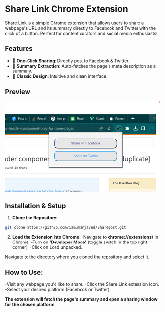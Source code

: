 # Share Link Chrome Extension

Share Link is a simple Chrome extension that allows users to share a webpage's URL and its summary directly to Facebook and Twitter with the click of a button. Perfect for content curators and social media enthusiasts!

## Features

- 🚀 **One-Click Sharing**: Directly post to Facebook & Twitter.
- 📑 **Summary Extraction**: Auto-fetches the page's meta description as a summary.
- 🎨 **Classic Design**: Intuitive and clean interface.

## Preview

![Extension Preview](popup.png)

## Installation & Setup

1. **Clone the Repository**:
```bash
git clone https://github.com/iamumarjaved/Sharepost.git
```

2. **Load the Extension into Chrome**:
   -Navigate to **chrome://extensions/** in Chrome.
   -Turn on **'Developer Mode'** (toggle switch in the top right corner).
   -Click on Load unpacked.

Navigate to the directory where you cloned the repository and select it.

## How to Use:
   -Visit any webpage you'd like to share.
   -Click the Share Link extension icon.
   -Select your desired platform (Facebook or Twitter).
   
**The extension will fetch the page's summary and open a sharing window for the chosen platform.**
